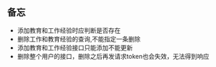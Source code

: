 ## 备忘

+ 添加教育和工作经验时应判断是否存在
+ 删除工作和教育经验的查询,不能指定一条删除
+ 添加教育和工作经验接口只能添加不能更新
+ 删除整个用户的接口，删除之后再发请求token也会失效，无法得到响应